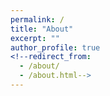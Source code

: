 ```yaml
---
permalink: /
title: "About"
excerpt: ""
author_profile: true
<!--redirect_from: 
  - /about/
  - /about.html-->
---
```



